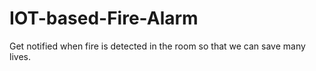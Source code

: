 # IOT-based-Fire-Alarm
Get notified when fire is detected in the room so that we can save many lives.
